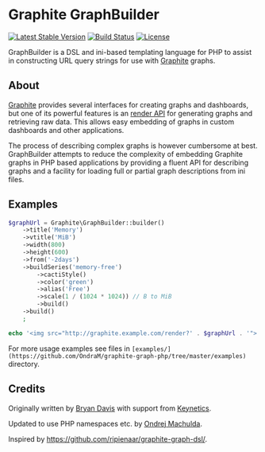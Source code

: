 Graphite GraphBuilder
=====================

[![Latest Stable Version](https://img.shields.io/packagist/v/ondram/graphite-graph-php.svg?style=flat-square)](https://packagist.org/packages/ondram/graphite-graph-php)
[![Build Status](https://img.shields.io/travis/OndraM/graphite-graph-php.svg?style=flat-square)](https://travis-ci.org/OndraM/graphite-graph-php)
[![License](https://img.shields.io/packagist/l/ondram/graphite-graph-php.svg?style=flat-square)](https://packagist.org/packages/ondram/graphite-graph-php)

GraphBuilder is a DSL and ini-based templating language for PHP to assist in constructing URL query strings for use with [Graphite](http://graphiteapp.org/) graphs.

About
-----

[Graphite](http://graphiteapp.org/) provides several interfaces for creating graphs and dashboards,
but one of its powerful features is an [render API](https://graphite.readthedocs.io/en/latest/render_api.html) for generating graphs
and retrieving raw data. This allows easy embedding of graphs in custom
dashboards and other applications.

The process of describing complex graphs is however cumbersome at best.
GraphBuilder attempts to reduce the complexity of embedding
Graphite graphs in PHP based applications by providing a fluent API for
describing graphs and a facility for loading full or partial graph
descriptions from ini files.


Examples
--------

```php
$graphUrl = Graphite\GraphBuilder::builder()
    ->title('Memory')
    ->vtitle('MiB')
    ->width(800)
    ->height(600)
    ->from('-2days')
    ->buildSeries('memory-free')
        ->cactiStyle()
        ->color('green')
        ->alias('Free')
        ->scale(1 / (1024 * 1024)) // B to MiB
        ->build()
    ->build()
    ;

echo '<img src="http://graphite.example.com/render?' . $graphUrl . '">';
```

For more usage examples see files in `[examples/](https://github.com/OndraM/graphite-graph-php/tree/master/examples)` directory.


Credits
-------
Originally written by [Bryan Davis](http://bd808.github.com/) with support from [Keynetics](http://keynetics.com/).

Updated to use PHP namespaces etc. by [Ondrej Machulda](https://github.com/OndraM).

Inspired by https://github.com/ripienaar/graphite-graph-dsl/.
